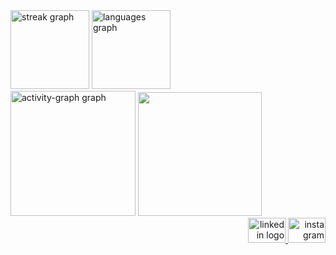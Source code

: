 <div align="left">
  <img src="https://streak-stats.demolab.com?user=Belchior-Almeida&locale=pt-br&mode=daily&theme=dark&hide_border=true&border_radius=5&order=3" height="126" alt="streak graph" />
  <img src="https://github-readme-stats.vercel.app/api/top-langs?username=Belchior-Almeida&locale=en&hide_title=false&layout=compact&card_width=320&langs_count=5&theme=dark&hide_border=true&order=2" height="126" alt="languages graph" />
</div>

<div align="left">
  <img src="https://github-readme-activity-graph.vercel.app/graph?username=Belchior-Almeida&radius=15&theme=redical&area=true&order=5&hide_title=false&hide_border=true&bg_color=000000&color=F8F8F8&title_color=F8F8F8&line=fb8c00&point=fb8c00&area_color=8A510A" height="200" alt="activity-graph graph" />
  <img height="198" src="https://media.giphy.com/media/v1.Y2lkPTc5MGI3NjExY3JpMzlzMmwwam1yb2xqaW52bnRuMjA3dXhvb3Bzb29uZGQ3NjlhbiZlcD12MV9pbnRlcm5hbF9naWZfYnlfaWQmY3Q9Zw/2agI3opPEyrBvVEaVq/giphy.gif" />
</div>

<div align="right">
  <a href="https://www.linkedin.com/in/pedro-belchior-2698b7311/" target="_blank">
    <img src="https://raw.githubusercontent.com/maurodesouza/profile-readme-generator/master/src/assets/icons/social/linkedin/default.svg" width="60" height="40" alt="linkedin logo" />
  </a>
  <a href="https://www.instagram.com/pedro_belchiorr" target="_blank">
    <img src="https://raw.githubusercontent.com/maurodesouza/profile-readme-generator/master/src/assets/icons/social/instagram/default.svg" width="60" height="40" alt="instagram logo" />
  </a>
</div>
